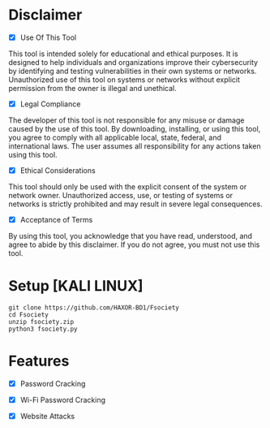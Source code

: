 
# Disclaimer 


- [x] Use Of This Tool

This tool is intended solely for educational and ethical purposes. It is designed to help individuals and organizations improve their cybersecurity by identifying and testing vulnerabilities in their own systems or networks. Unauthorized use of this tool on systems or networks without explicit permission from the owner is illegal and unethical.

- [x] Legal Compliance

The developer of this tool is not responsible for any misuse or damage caused by the use of this tool. By downloading, installing, or using this tool, you agree to comply with all applicable local, state, federal, and international laws. The user assumes all responsibility for any actions taken using this tool.

- [x] Ethical Considerations

This tool should only be used with the explicit consent of the system or network owner. Unauthorized access, use, or testing of systems or networks is strictly prohibited and may result in severe legal consequences.

- [x] Acceptance of Terms

By using this tool, you acknowledge that you have read, understood, and agree to abide by this disclaimer. If you do not agree, you must not use this tool.

# Setup [KALI LINUX]
```
git clone https://github.com/HAXOR-BD1/Fsociety
cd Fsociety
unzip fsociety.zip
python3 fsociety.py
```

# Features

- [x] Password Cracking 
- [x] Wi-Fi Password Cracking 
- [x] Website Attacks




